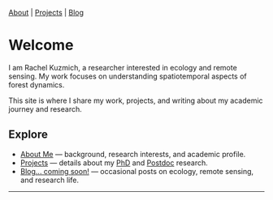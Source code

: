 [About](./about)  |  [Projects](./projects)  |  [Blog](./blog)

# Welcome

I am Rachel Kuzmich, a researcher interested in ecology and remote sensing. My work focuses on understanding spatiotemporal aspects of forest dynamics.

This site is where I share my work, projects, and writing about my academic journey and research.

## Explore
- [About Me](./about) — background, research interests, and academic profile.  
- [Projects](./projects) — details about my [PhD](./projects/phd) and [Postdoc](./projects/postdoc) research.  
- [Blog... coming soon!](./blog) — occasional posts on ecology, remote sensing, and research life.  

---
